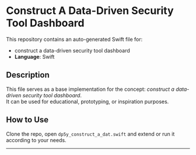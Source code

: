 # Construct A Data-Driven Security Tool Dashboard

This repository contains an auto-generated Swift file for:

- construct a data-driven security tool dashboard
- **Language**: Swift

## Description

This file serves as a base implementation for the concept: *construct a data-driven security tool dashboard*.  
It can be used for educational, prototyping, or inspiration purposes.

## How to Use

Clone the repo, open `dp5y_construct_a_dat.swift` and extend or run it according to your needs.

---


